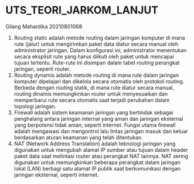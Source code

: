 # UTS_TEORI_JARKOM_LANJUT
Gilang Mahardika
20210801068
1. Routing static adalah metode routing dalam jaringan komputer di mana rute (jalur) untuk mengirimkan paket data diatur secara manual oleh administrator jaringan. Dalam konfigurasi ini, administrator menentukan secara eksplisit rute yang harus diikuti oleh paket untuk mencapai tujuan tertentu. Rute-rute ini disimpan dalam tabel routing perangkat jaringan, seperti router.
2.	Routing dynamis adalah metode routing di mana rute dalam jaringan komputer dipelajari dan dikelola secara otomatis oleh protokol routing. Berbeda dengan routing statik, di mana rute diatur secara manual, routing dinamis memungkinkan router untuk menyesuaikan dan memperbarui rute secara otomatis saat terjadi perubahan dalam topologi jaringan.
3.	Firewall adalah sistem keamanan jaringan yang bertindak sebagai penghalang antara jaringan internal yang aman dan jaringan eksternal yang berpotensi tidak aman, seperti internet. Fungsi utama firewall adalah mengawasi dan mengontrol lalu lintas jaringan masuk dan keluar berdasarkan aturan keamanan yang telah ditentukan.
4.	NAT (Network Address Translation) adalah teknologi jaringan yang digunakan untuk mengubah alamat IP sumber atau tujuan dalam header paket data saat melintasi router atau perangkat NAT lainnya. NAT sering digunakan untuk memungkinkan beberapa perangkat dalam jaringan lokal (LAN) berbagi satu alamat IP publik saat berkomunikasi dengan jaringan eksternal, seperti internet.
